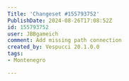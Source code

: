 ```yaml
---
Title: 'Changeset #155793752'
PublishDate: 2024-08-26T17:08:52Z
id: 155793752
user: JBBgameich
comment: Add missing path connection
created_by: Vespucci 20.1.0.0
tags:
- Montenegro

---
```

